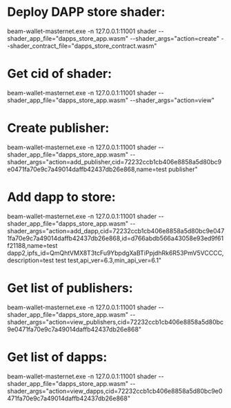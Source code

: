 

# Deploy DAPP store shader:

beam-wallet-masternet.exe -n 127.0.0.1:11001 shader --shader_app_file="dapps_store_app.wasm" --shader_args="action=create" --shader_contract_file="dapps_store_contract.wasm"

# Get cid of shader:

beam-wallet-masternet.exe -n 127.0.0.1:11001 shader --shader_app_file="dapps_store_app.wasm" --shader_args="action=view"

# Create publisher:

beam-wallet-masternet.exe -n 127.0.0.1:11001 shader --shader_app_file="dapps_store_app.wasm" --shader_args="action=add_publisher,cid=72232ccb1cb406e8858a5d80bc9e0471fa70e9c7a49014daffb42437db26e868,name=test publisher"

# Add dapp to store:

beam-wallet-masternet.exe -n 127.0.0.1:11001 shader --shader_app_file="dapps_store_app.wasm" --shader_args="action=add_dapp,cid=72232ccb1cb406e8858a5d80bc9e0471fa70e9c7a49014daffb42437db26e868,id=d766abdb566a43058e93ed9f61f21188,name=test dapp2,ipfs_id=QmQhtVMX8T3tcFu9YbpdgXaBTiPpjdhRk6R53PmV5VCCCC,description=test test test,api_ver=6.3,min_api_ver=6.1"

# Get list of publishers:

beam-wallet-masternet.exe -n 127.0.0.1:11001 shader --shader_app_file="dapps_store_app.wasm" --shader_args="action=view_publishers,cid=72232ccb1cb406e8858a5d80bc9e0471fa70e9c7a49014daffb42437db26e868"

# Get list of dapps:

beam-wallet-masternet.exe -n 127.0.0.1:11001 shader --shader_app_file="dapps_store_app.wasm" --shader_args="action=view_dapps,cid=72232ccb1cb406e8858a5d80bc9e0471fa70e9c7a49014daffb42437db26e868"

